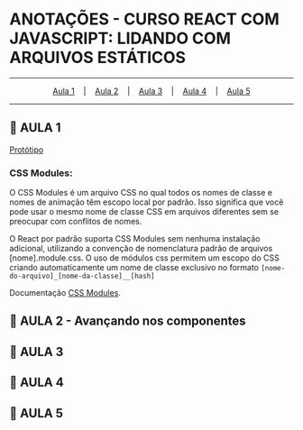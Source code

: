 # ANOTAÇÕES - CURSO REACT COM JAVASCRIPT: LIDANDO COM ARQUIVOS ESTÁTICOS

--- 

<p align="center">
  <a href="#-aula-1">Aula 1</a> &nbsp;&nbsp;&nbsp;|&nbsp;&nbsp;&nbsp;
  <a href="#-aula-2">Aula 2</a> &nbsp;&nbsp;&nbsp;|&nbsp;&nbsp;&nbsp;
  <a href="#-aula-3">Aula 3</a> &nbsp;&nbsp;&nbsp;|&nbsp;&nbsp;&nbsp;
  <a href="#-aula-4">Aula 4</a> &nbsp;&nbsp;&nbsp;|&nbsp;&nbsp;&nbsp;
  <a href="#-aula-5">Aula 5</a> 

</p>

---

## 📌 AULA 1
  [Protótipo](https://www.figma.com/file/Y1W8HJHKqlUdDFeWi8e4cz/Alura-Space-%7C-React%3A-arquivos-est%C3%A1ticos?node-id=89%3A4)

### CSS Modules:
O CSS Modules é um arquivo CSS no qual todos os nomes de classe e nomes de animação têm escopo local por padrão. Isso significa que você pode usar o mesmo nome de classe CSS em arquivos diferentes sem se preocupar com conflitos de nomes.

O React por padrão suporta CSS Modules sem nenhuma instalação adicional, utilizando a convenção de nomenclatura padrão de arquivos [nome].module.css. O uso de módulos css permitem um escopo do CSS criando automaticamente um nome de classe exclusivo no formato 
```[nome-do-arquivo]_[nome-da-classe]__[hash]```

Documentação [CSS Modules](https://github.com/css-modules/css-modules).


## 📌 AULA 2 - Avançando nos componentes
## 📌 AULA 3
## 📌 AULA 4
## 📌 AULA 5